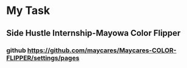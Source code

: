 # My Task
## Side Hustle Internship-Mayowa Color Flipper
### github https://github.com/maycares/Maycares-COLOR-FLIPPER/settings/pages
